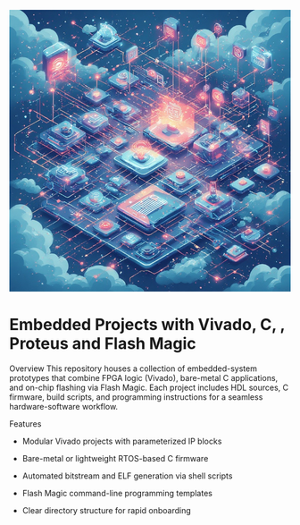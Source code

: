 ![EmbeddedSystems](https://github.com/shiv-mm/Embedded/blob/797b2c9ad1c35dc63eb117dd003999cb35012cea/download.jpg)
#  Embedded Projects with Vivado, C, , Proteus and Flash Magic

Overview
This repository houses a collection of embedded-system prototypes that combine FPGA logic (Vivado), bare-metal C applications, and on-chip flashing via Flash Magic. Each project includes HDL sources, C firmware, build scripts, and programming instructions for a seamless hardware-software workflow.


Features
+ Modular Vivado projects with parameterized IP blocks

+ Bare-metal or lightweight RTOS-based C firmware

+ Automated bitstream and ELF generation via shell scripts

+ Flash Magic command-line programming templates

+ Clear directory structure for rapid onboarding
